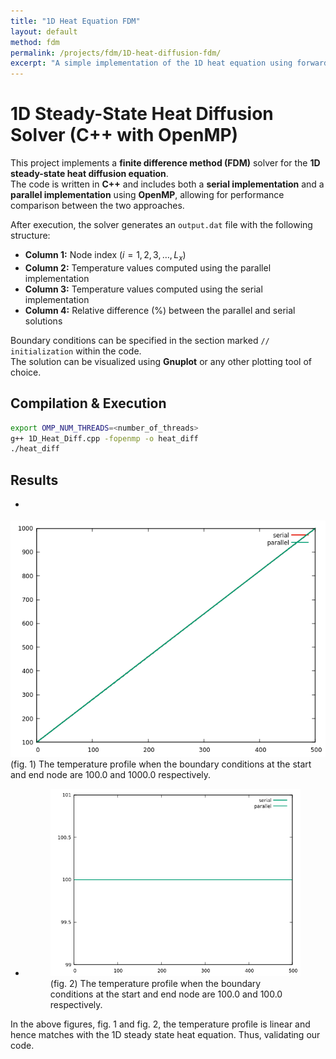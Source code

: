 ```yaml
---
title: "1D Heat Equation FDM"
layout: default
method: fdm
permalink: /projects/fdm/1D-heat-diffusion-fdm/
excerpt: "A simple implementation of the 1D heat equation using forward Euler method."
---
```


# 1D Steady-State Heat Diffusion Solver (C++ with OpenMP)

This project implements a **finite difference method (FDM)** solver for the **1D steady-state heat diffusion equation**.  
The code is written in **C++** and includes both a **serial implementation** and a **parallel implementation** using **OpenMP**, allowing for performance comparison between the two approaches.  

After execution, the solver generates an `output.dat` file with the following structure:  
- **Column 1:** Node index ($i = 1, 2, 3, \dots, L_x$)  
- **Column 2:** Temperature values computed using the parallel implementation  
- **Column 3:** Temperature values computed using the serial implementation  
- **Column 4:** Relative difference (%) between the parallel and serial solutions  

Boundary conditions can be specified in the section marked `// initialization` within the code.  
The solution can be visualized using **Gnuplot** or any other plotting tool of choice.  

## Compilation & Execution
```bash
export OMP_NUM_THREADS=<number_of_threads>
g++ 1D_Heat_Diff.cpp -fopenmp -o heat_diff
./heat_diff
```

## Results 

- <figure>
<img src="/images/self_upload/fdm/1D_heat_diffusion_1.png" alt="The temperature profile when the boundary conditions at the start and end node are 100.0 and 1000.0 respectively">
<figcaption>(fig. 1) The temperature profile when the boundary conditions at the start and end node are 100.0 and 1000.0 respectively.</figcaption>
</figure>

- <figure>
  <img src="/images/self_upload/fdm/1D_heat_diffusion_2.png" alt="The temperature profile when the boundary conditions at the start and end node are 100.0 and 100.0 respectively">
  <figcaption>(fig. 2) The temperature profile when the boundary conditions at the start and end node are 100.0 and 100.0 respectively.</figcaption>
</figure>

In the above figures, fig. 1 and fig. 2, the temperature profile is linear and hence matches with the 1D steady state heat equation. Thus, validating our code.


